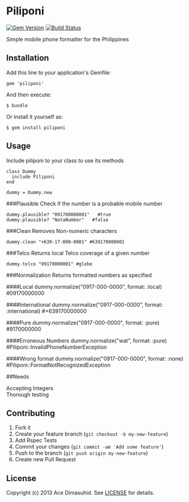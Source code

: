 # Piliponi

[![Gem Version](https://badge.fury.io/rb/piliponi.png)](http://badge.fury.io/rb/piliponi) [![Build Status](https://travis-ci.org/adimasuhid/piliponi.png?branch=master)](https://travis-ci.org/adimasuhid/piliponi)

Simple mobile phone formatter for the Philippines

## Installation

Add this line to your application's Gemfile:

    gem 'piliponi'

And then execute:

    $ bundle

Or install it yourself as:

    $ gem install piliponi

## Usage
Include piliponi to your class to use its methods

    class Dummy
      include Piliponi
    end

    dummy = Dummy.new

###Plausible
Check if the number is a probable mobile number

    dummy.plausible? "091700000001"   #true
    dummy.plausible? "NotaNumber"   #false

###Clean
Removes Non-numeric characters

    dummy.clean "+639-17-000-0001" #639170000001

###Telco
Returns local Telco coverage of a given number

    dummy.telco "09170000001" #globe

###Normalization
Returns formatted numbers as specified

####Local
    dummy.normalize("0917-000-0000", format: :local) #09170000000

####International
    dummy.normalize("0917-000-0000", format: :international) #+639170000000

####Pure
    dummy.normalize("0917-000-0000", format: :pure) #9170000000

####Erroneous Numbers
    dummy.normalize("wat", format: :pure) #Piliponi::InvalidPhoneNumberException

####Wrong format
    dummy.normalize("0917-000-0000", format: :none) #Piliponi::FormatNotRecognizedException

##Needs

Accepting Integers
<br>
Thorough testing

## Contributing

1. Fork it
2. Create your feature branch (`git checkout -b my-new-feature`)
3. Add Rspec Tests
4. Commit your changes (`git commit -am 'Add some feature'`)
5. Push to the branch (`git push origin my-new-feature`)
6. Create new Pull Request

## License

Copyright (c) 2013 Ace Dimasuhid. See [LICENSE] for details.

[LICENSE]: http://github.com/adimasuhid/piliponi/blob/master/LICENSE.txt

